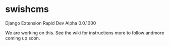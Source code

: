 # swishcms
Django Extension Rapid Dev Alpha 0.0.1000

We are working on this. See the wiki for instructions more to follow andmore coming up soon.
